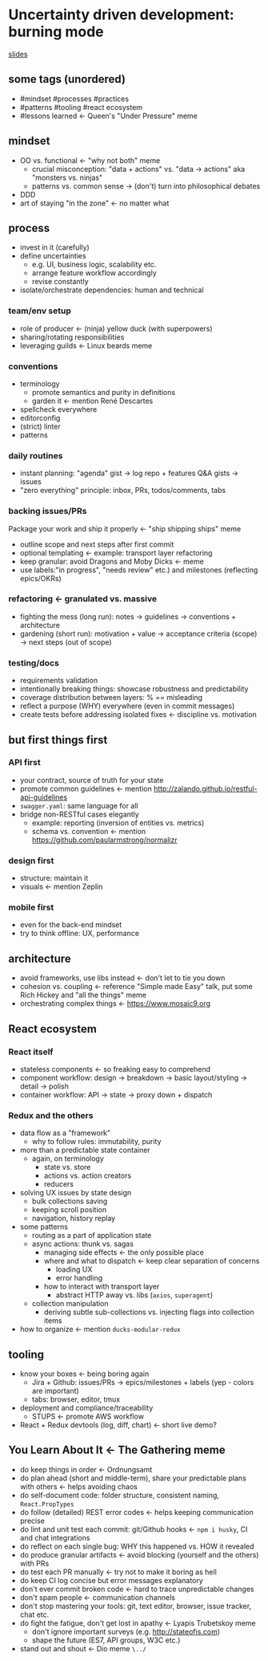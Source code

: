 # Uncertainty driven development: burning mode

[slides](https://slidr.io/oleksmarkh/uncertainty-driven-development)

## some tags (unordered)

* #mindset #processes #practices
* #patterns #tooling #react ecosystem
* #lessons learned <- Queen's "Under Pressure" meme

## mindset

* OO vs. functional <- "why not both" meme
  * crucial misconception: "data + actions" vs. "data -> actions" aka "monsters vs. ninjas"
  * patterns vs. common sense -> (don't) turn into philosophical debates
* DDD
* art of staying "in the zone" <- no matter what

## process

* invest in it (carefully)
* define uncertainties
  * e.g. UI, business logic, scalability etc.
  * arrange feature workflow accordingly
  * revise constantly
* isolate/orchestrate dependencies: human and technical

### team/env setup

* role of producer <- (ninja) yellow duck (with superpowers)
* sharing/rotating responsibilities
* leveraging guilds <- Linux beards meme

### conventions

* terminology
  * promote semantics and purity in definitions
  * garden it <- mention René Descartes
* spellcheck everywhere
* editorconfig
* (strict) linter
* patterns

### daily routines

* instant planning: "agenda" gist -> log repo + features Q&A gists -> issues
* "zero everything" principle: inbox, PRs, todos/comments, tabs

### backing issues/PRs

Package your work and ship it properly <- "ship shipping ships" meme

* outline scope and next steps after first commit
* optional templating <- example: transport layer refactoring
* keep granular: avoid Dragons and Moby Dicks <- meme
* use labels:"in progress", "needs review" etc.) and milestones (reflecting epics/OKRs)

### refactoring <- granulated vs. massive

* fighting the mess (long run): notes -> guidelines -> conventions + architecture
* gardening (short run): motivation + value -> acceptance criteria (scope) -> next steps (out of scope)

### testing/docs

* requirements validation
* intentionally breaking things: showcase robustness and predictability
* coverage distribution between layers: % == misleading
* reflect a purpose (WHY) everywhere (even in commit messages)
* create tests before addressing isolated fixes <- discipline vs. motivation

## but first things first

### API first

* your contract, source of truth for your state
* promote common guidelines <- mention http://zalando.github.io/restful-api-guidelines
* `swagger.yaml`: same language for all
* bridge non-RESTful cases elegantly
  * example: reporting (inversion of entities vs. metrics)
  * schema vs. convention <- mention https://github.com/paularmstrong/normalizr

### design first

* structure: maintain it
* visuals <- mention Zeplin

### mobile first

* even for the back-end mindset
* try to think offline: UX, performance

## architecture

* avoid frameworks, use libs instead <- don't let to tie you down
* cohesion vs. coupling <- reference "Simple made Easy" talk, put some Rich Hickey and "all the things" meme
* orchestrating complex things <- https://www.mosaic9.org

## React ecosystem

### React itself

* stateless components <- so freaking easy to comprehend
* component workflow: design -> breakdown -> basic layout/styling -> detail -> polish
* container workflow: API -> state -> proxy down + dispatch

### Redux and the others

* data flow as a "framework"
  * why to follow rules: immutability, purity
* more than a predictable state container
  * again, on terminology
    * state vs. store
    * actions vs. action creators
    * reducers
* solving UX issues by state design
  * bulk collections saving
  * keeping scroll position
  * navigation, history replay
* some patterns
  * routing as a part of application state
  * async actions: thunk vs. sagas
    * managing side effects <- the only possible place
    * where and what to dispatch <- keep clear separation of concerns
      * loading UX
      * error handling
    * how to interact with transport layer
      * abstract HTTP away vs. libs (`axios`, `superagent`)
  * collection manipulation
    * deriving subtle sub-collections vs. injecting flags into collection items
* how to organize <- mention `ducks-modular-redux`

## tooling

* know your boxes <- being boring again
  * Jira + Github: issues/PRs -> epics/milestones + labels (yep - colors are important)
  * tabs: browser, editor, tmux
* deployment and compliance/traceability
  * STUPS <- promote AWS workflow
* React + Redux devtools (log, diff, chart) <- short live demo?

## You Learn About It <- The Gathering meme

* do keep things in order <- Ordnungsamt
* do plan ahead (short and middle-term), share your predictable plans with others <- helps avoiding chaos
* do self-document code: folder structure, consistent naming, `React.PropTypes`
* do follow (detailed) REST error codes <- helps keeping communication precise
* do lint and unit test each commit: git/Github hooks <- `npm i husky`, CI and chat integrations
* do reflect on each single bug: WHY this happened vs. HOW it revealed
* do produce granular artifacts <- avoid blocking (yourself and the others) with PRs
* do test each PR manually <- try not to make it boring as hell
* do keep CI log concise but error messages explanatory
* don't ever commit broken code <- hard to trace unpredictable changes
* don't spam people <- communication channels
* don't stop mastering your tools: git, text editor, browser, issue tracker, chat etc.
* do fight the fatigue, don't get lost in apathy <- Lyapis Trubetskoy meme
  * don't ignore important surveys (e.g. http://stateofjs.com)
  * shape the future (ES7, API groups, W3C etc.)
* stand out and shout <- Dio meme `\../`
